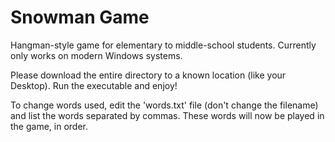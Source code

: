 # Snowman Game
Hangman-style game for elementary to middle-school students. Currently only works on modern Windows systems. 


Please download the entire directory to a known location (like your Desktop). Run the executable and enjoy!

To change words used, edit the 'words.txt' file (don't change the filename) and list the words separated by commas. These words will now be played in the game, in order. 
